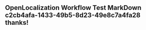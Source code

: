 <properties
ms.topic="hero-topic"
ms.test1="hero-topic"
ms.test2="test"/>

## OpenLocalization Workflow Test MarkDown c2cb4afa-1433-49b5-8d23-49e8c7a4fa28 thanks!
